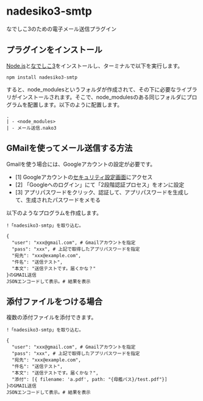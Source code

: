 # nadesiko3-smtp

なでしこ3のための電子メール送信プラグイン

## プラグインをインストール

[Node.js](https://nodejs.org/ja)と[なでしこ3](https://nadesi.com/doc3/go.php?272)をインストールし、ターミナルで以下を実行します。

```
npm install nadesiko3-smtp
```

すると、node_modulesというフォルダが作成されて、その下に必要なライブラリがインストールされます。そこで、node_modulesのある同じフォルダにプログラムを配置します。以下のように配置します。

```
.
| - <node_modules>
| - メール送信.nako3
```

## GMailを使ってメール送信する方法

Gmailを使う場合には、Googleアカウントの設定が必要です。

- [1] Googleアカウントの[セキュリティ設定画面](https://myaccount.google.com/security?hl=ja)にアクセス
- [2] 「Googleへのログイン」にて「2段階認証プロセス」をオンに設定
- [3] アプリパスワードをクリック、認証して、アプリパスワードを生成して、生成されたパスワードをメモる

以下のようなプログラムを作成します。

```
!「nadesiko3-smtp」を取り込む。

{
  "user": "xxx@gmail.com", # Gmailアカウントを指定
  "pass": "xxx", # 上記で取得したアプリパスワードを指定
  "宛先": "xxx@example.com",
  "件名": "送信テスト",
  "本文": "送信テストです。届くかな？"
}のGMAIL送信
JSONエンコードして表示。# 結果を表示
```

## 添付ファイルをつける場合

複数の添付ファイルを添付できます。

```
!「nadesiko3-smtp」を取り込む。

{
  "user": "xxx@gmail.com", # Gmailアカウントを指定
  "pass": "xxx", # 上記で取得したアプリパスワードを指定
  "宛先": "xxx@example.com",
  "件名": "送信テスト",
  "本文": "送信テストです。届くかな？",
  "添付": [{ filename: 'a.pdf', path: "{母艦パス}/test.pdf"}]
}のGMAIL送信
JSONエンコードして表示。# 結果を表示
```

